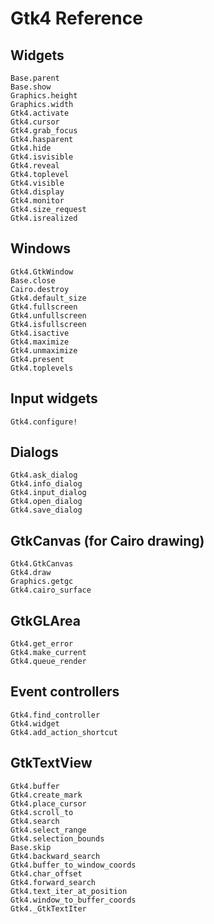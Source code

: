 # Gtk4 Reference

## Widgets

```@docs
Base.parent
Base.show
Graphics.height
Graphics.width
Gtk4.activate
Gtk4.cursor
Gtk4.grab_focus
Gtk4.hasparent
Gtk4.hide
Gtk4.isvisible
Gtk4.reveal
Gtk4.toplevel
Gtk4.visible
Gtk4.display
Gtk4.monitor
Gtk4.size_request
Gtk4.isrealized
```

## Windows

```@docs
Gtk4.GtkWindow
Base.close
Cairo.destroy
Gtk4.default_size
Gtk4.fullscreen
Gtk4.unfullscreen
Gtk4.isfullscreen
Gtk4.isactive
Gtk4.maximize
Gtk4.unmaximize
Gtk4.present
Gtk4.toplevels
```

## Input widgets

```@docs
Gtk4.configure!
```

## Dialogs
```@docs
Gtk4.ask_dialog
Gtk4.info_dialog
Gtk4.input_dialog
Gtk4.open_dialog
Gtk4.save_dialog
```

## GtkCanvas (for Cairo drawing)

```@docs
Gtk4.GtkCanvas
Gtk4.draw
Graphics.getgc
Gtk4.cairo_surface
```

## GtkGLArea
```@docs
Gtk4.get_error
Gtk4.make_current
Gtk4.queue_render
```

## Event controllers

```@docs
Gtk4.find_controller
Gtk4.widget
Gtk4.add_action_shortcut
```

## GtkTextView

```@docs
Gtk4.buffer
Gtk4.create_mark
Gtk4.place_cursor
Gtk4.scroll_to
Gtk4.search
Gtk4.select_range
Gtk4.selection_bounds
Base.skip
Gtk4.backward_search
Gtk4.buffer_to_window_coords
Gtk4.char_offset
Gtk4.forward_search
Gtk4.text_iter_at_position
Gtk4.window_to_buffer_coords
Gtk4._GtkTextIter
```

